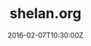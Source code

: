 ---
lastmod: 2016-02-07
date: 2016-02-07T10:30:00Z
description: Shelan's Blog
license: MIT
licenseLink: ""
sitelink: http://shelan.org/
sourcelink: https://github.com/shelan/my-hugo-site
tags:
- personal
- blog
image: shelan.png
title: shelan.org
---
